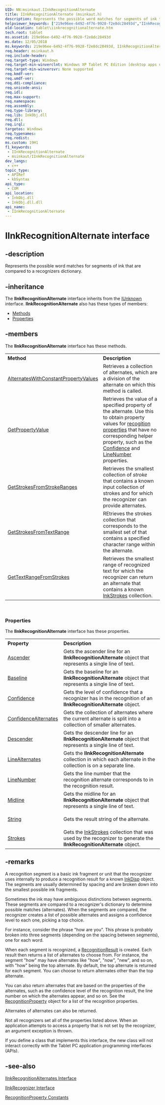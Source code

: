 ```yaml
---
UID: NN:msinkaut.IInkRecognitionAlternate
title: IInkRecognitionAlternate (msinkaut.h)
description: Represents the possible word matches for segments of ink that are compared to a recognizers dictionary.
helpviewer_keywords: ["219e96ee-6492-4f76-9928-f2e8dc28493d","IInkRecognitionAlternate","IInkRecognitionAlternate interface [Tablet PC]","IInkRecognitionAlternate interface [Tablet PC]","described","msinkaut/IInkRecognitionAlternate","tablet.iinkrecognitionalternate"]
old-location: tablet\iinkrecognitionalternate.htm
tech.root: tablet
ms.assetid: 219e96ee-6492-4f76-9928-f2e8dc28493d
ms.date: 12/05/2018
ms.keywords: 219e96ee-6492-4f76-9928-f2e8dc28493d, IInkRecognitionAlternate, IInkRecognitionAlternate interface [Tablet PC], IInkRecognitionAlternate interface [Tablet PC],described, msinkaut/IInkRecognitionAlternate, tablet.iinkrecognitionalternate
req.header: msinkaut.h
req.include-header: 
req.target-type: Windows
req.target-min-winverclnt: Windows XP Tablet PC Edition [desktop apps only]
req.target-min-winversvr: None supported
req.kmdf-ver: 
req.umdf-ver: 
req.ddi-compliance: 
req.unicode-ansi: 
req.idl: 
req.max-support: 
req.namespace: 
req.assembly: 
req.type-library: 
req.lib: InkObj.dll
req.dll: 
req.irql: 
targetos: Windows
req.typenames: 
req.redist: 
ms.custom: 19H1
f1_keywords:
 - IInkRecognitionAlternate
 - msinkaut/IInkRecognitionAlternate
dev_langs:
 - c++
topic_type:
 - APIRef
 - kbSyntax
api_type:
 - COM
api_location:
 - InkObj.dll
 - InkObj.dll.dll
api_name:
 - IInkRecognitionAlternate
---
```


# IInkRecognitionAlternate interface


## -description

Represents the possible word matches for segments of ink that are compared to a recognizers dictionary.

## -inheritance

The <b xmlns:loc="http://microsoft.com/wdcml/l10n">IInkRecognitionAlternate</b> interface inherits from the <a href="/windows/desktop/api/unknwn/nn-unknwn-iunknown">IUnknown</a> interface. <b>IInkRecognitionAlternate</b> also has these types of members:
<ul>
<li><a href="https://docs.microsoft.com/">Methods</a></li>
<li><a href="https://docs.microsoft.com/">Properties</a></li>
</ul>

## -members

The <b>IInkRecognitionAlternate</b> interface has these methods.
<table class="members" id="memberListMethods">
<tr>
<th align="left" width="37%">Method</th>
<th align="left" width="63%">Description</th>
</tr>
<tr data="declared;">
<td align="left" width="37%">
<a href="/windows/desktop/api/msinkaut/nf-msinkaut-iinkrecognitionalternate-alternateswithconstantpropertyvalues">AlternatesWithConstantPropertyValues</a>
</td>
<td align="left" width="63%">
Retrieves a collection of alternates, which are a division of the alternate on which this method is called.

</td>
</tr>
<tr data="declared;">
<td align="left" width="37%">
<a href="/windows/desktop/api/msinkaut/nf-msinkaut-iinkrecognitionalternate-getpropertyvalue">GetPropertyValue</a>
</td>
<td align="left" width="63%">
Retrieves the value of a specified property of the alternate. Use this to obtain property values for <a href="/windows/desktop/tablet/recognitionproperty-constants">recogition properties</a> that have no corresponding helper property, such as the <a href="/windows/desktop/api/msinkaut/nf-msinkaut-iinkgesture-get_confidence">Confidence</a> and <a href="/windows/desktop/api/msinkaut/nf-msinkaut-iinkrecognitionalternate-get_linenumber">LineNumber</a> properties.

</td>
</tr>
<tr data="declared;">
<td align="left" width="37%">
<a href="/windows/desktop/api/msinkaut/nf-msinkaut-iinkrecognitionalternate-getstrokesfromstrokeranges">GetStrokesFromStrokeRanges</a>
</td>
<td align="left" width="63%">
Retrieves the smallest collection of <i>stroke</i> that contains a known input collection of strokes and for which the recognizer can provide alternates.

</td>
</tr>
<tr data="declared;">
<td align="left" width="37%">
<a href="/windows/desktop/api/msinkaut/nf-msinkaut-iinkrecognitionalternate-getstrokesfromtextrange">GetStrokesFromTextRange</a>
</td>
<td align="left" width="63%">
REtrieves the strokes collection that corresponds to the smallest set of that contains a specified character range within the alternate.

</td>
</tr>
<tr data="declared;">
<td align="left" width="37%">
<a href="/windows/desktop/api/msinkaut/nf-msinkaut-iinkrecognitionalternate-gettextrangefromstrokes">GetTextRangeFromStrokes</a>
</td>
<td align="left" width="63%">
Retrieves the smallest range of recognized text for which the recognizer can return an alternate that contains a known <a href="/previous-versions/windows/desktop/legacy/ms703293(v=vs.85)">InkStrokes</a> collection.

</td>
</tr>
</table> 
<h3><a id="properties"></a>Properties</h3>The <b xmlns:loc="http://microsoft.com/wdcml/l10n">IInkRecognitionAlternate</b> interface has these properties.
<table class="members" id="memberListProperties">
<tr>
<th align="left" width="27%">Property</th>
<th align="left" width="63%">Description</th>
</tr>
<tr data="declared;">
<td align="left" width="27%" xml:space="preserve">

<a href="/windows/desktop/api/msinkaut/nf-msinkaut-iinkrecognitionalternate-get_ascender">Ascender</a>


</td>
<td align="left" width="63%">
Gets the ascender line for an <b>IInkRecognitionAlternate</b> object that represents a single line of text.

</td>
</tr>
<tr data="declared;">
<td align="left" width="27%" xml:space="preserve">

<a href="/windows/desktop/api/msinkaut/nf-msinkaut-iinkrecognitionalternate-get_baseline">Baseline</a>


</td>
<td align="left" width="63%">
Gets the baseline for an <b>IInkRecognitionAlternate</b> object that represents a single line of text.

</td>
</tr>
<tr data="declared;">
<td align="left" width="27%" xml:space="preserve">

<a href="/windows/desktop/api/msinkaut/nf-msinkaut-iinkrecognitionalternate-get_confidence">Confidence</a>


</td>
<td align="left" width="63%">
Gets the level of confidence that a recognizer has in the recognition of an <b>IInkRecognitionAlternate</b> object.

</td>
</tr>
<tr data="declared;">
<td align="left" width="27%" xml:space="preserve">

<a href="/windows/desktop/api/msinkaut/nf-msinkaut-iinkrecognitionalternate-get_confidencealternates">ConfidenceAlternates</a>


</td>
<td align="left" width="63%">
Gets the collection of alternates where the current alternate is split into a collection of smaller alternates.

</td>
</tr>
<tr data="declared;">
<td align="left" width="27%" xml:space="preserve">

<a href="/windows/desktop/api/msinkaut/nf-msinkaut-iinkrecognitionalternate-get_descender">Descender</a>


</td>
<td align="left" width="63%">
Gets the descender line for an <b>IInkRecognitionAlternate</b> object that represents a single line of text.

</td>
</tr>
<tr data="declared;">
<td align="left" width="27%" xml:space="preserve">

<a href="/windows/desktop/api/msinkaut/nf-msinkaut-iinkrecognitionalternate-get_linealternates">LineAlternates</a>


</td>
<td align="left" width="63%">
Gets the <b>IInkRecognitionAlternate</b> collection in which each alternate in the collection is on a separate line.

</td>
</tr>
<tr data="declared;">
<td align="left" width="27%" xml:space="preserve">

<a href="/windows/desktop/api/msinkaut/nf-msinkaut-iinkrecognitionalternate-get_linenumber">LineNumber</a>


</td>
<td align="left" width="63%">
Gets the line number that the recognition alternate corresponds to in the recognition result.

</td>
</tr>
<tr data="declared;">
<td align="left" width="27%" xml:space="preserve">

<a href="/windows/desktop/api/msinkaut/nf-msinkaut-iinkrecognitionalternate-get_midline">Midline</a>


</td>
<td align="left" width="63%">
Gets the midline for an <b>IInkRecognitionAlternate</b> object that represents a single line of text.

</td>
</tr>
<tr data="declared;">
<td align="left" width="27%" xml:space="preserve">

<a href="/windows/desktop/api/msinkaut/nf-msinkaut-iinkrecognitionalternate-get_string">String</a>


</td>
<td align="left" width="63%">
Gets the result string of the alternate.

</td>
</tr>
<tr data="declared;">
<td align="left" width="27%" xml:space="preserve">

<a href="/windows/desktop/api/msinkaut/nf-msinkaut-iinkrecognitionalternate-get_strokes">Strokes</a>


</td>
<td align="left" width="63%">
Gets the <a href="/previous-versions/windows/desktop/legacy/ms703293(v=vs.85)">InkStrokes</a> collection that was used by the recognizer to generate the <b>IInkRecognitionAlternate</b> object.

</td>
</tr>
</table>

## -remarks

A recognition segment is a basic ink fragment or unit that the recognizer uses internally to produce a recognition result for a known <a href="/windows/desktop/tablet/inkdisp-class">InkDisp</a> object. The segments are usually determined by spacing and are broken down into the smallest possible ink fragments.

Sometimes the ink may have ambiguous distinctions between segments. These segments are compared to a recognizer's dictionary to determine possible matches (alternates). When the segments are compared, the recognizer creates a list of possible alternates and assigns a confidence level to each one, picking a top choice.

For instance, consider the phrase "how are you". This phrase is probably broken into three segments (depending on the spacing between segments), one for each word.

When each segment is recognized, a <a href="/windows/desktop/api/msinkaut/nn-msinkaut-iinkrecognitionresult">RecognitionResult</a> is created. Each result then returns a list of alternates to choose from. For instance, the segment "how" may have alternates like "how", "now", "new", and so on, with "how" being the top alternate. By default, the top alternate is returned for each segment. You can choose to return alternates other than the top alternate.

You can also return alternates that are based on the properties of the alternates, such as the confidence level of the recognition result, the line number on which the alternates appear, and so on. See the <a href="/windows/desktop/tablet/recognitionproperty-constants">RecognitionProperty</a> object for a list of the recognition properties.

Alternates of alternates can also be returned.

Not all recognizers set all of the properties listed above. When an application attempts to access a property that is not set by the recognizer, an argument exception is thrown.

If you define a class that implements this interface, the new class will not interact correctly with the Tablet PC application programming interfaces (APIs).

## -see-also

<a href="/windows/desktop/api/msinkaut/nn-msinkaut-iinkrecognitionalternates">IInkRecognitionAlternates Interface</a>



<a href="/windows/desktop/api/msinkaut/nn-msinkaut-iinkrecognizer">IInkRecognizer Interface</a>



<a href="/windows/desktop/tablet/recognitionproperty-constants">RecognitionProperty Constants</a>